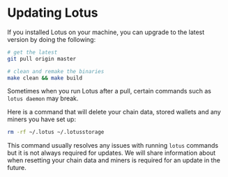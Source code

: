 # Updating Lotus

If you installed Lotus on your machine, you can upgrade to the latest version by doing the following:

```sh
# get the latest
git pull origin master

# clean and remake the binaries
make clean && make build
```

Sometimes when you run Lotus after a pull, certain commands such as `lotus daemon` may break.

Here is a command that will delete your chain data, stored wallets and any miners you have set up:

```sh
rm -rf ~/.lotus ~/.lotusstorage
```

This command usually resolves any issues with running `lotus` commands but it is not always required for updates. We will share information about when resetting your chain data and miners is required for an update in the future.
